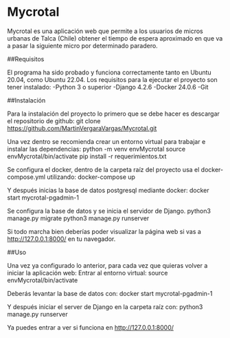# Mycrotal

Mycrotal es una aplicación web que permite a los usuarios de micros urbanas de Talca (Chile) obtener
el tiempo de espera aproximado en que va a pasar la siguiente micro por determinado paradero.

##Requisitos

El programa ha sido probado y funciona correctamente tanto en Ubuntu 20.04, como Ubuntu 22.04.
Los requisitos para la ejecutar el proyecto son tener instalado:
-Python 3 o superior
-Django 4.2.6
-Docker 24.0.6
-Git
 
##Instalación

Para la instalación del proyecto lo primero que se debe hacer es descargar el repositorio de github:
git clone https://github.com/MartinVergaraVargas/Mycrotal.git

Una vez dentro se recomienda crear un entorno virtual para trabajar e instalar las dependencias:
python -m venv envMycrotal
source envMycrotal/bin/activate
pip install -r requerimientos.txt

Se configura el docker, dentro de la carpeta raíz del proyecto usa el docker-compose.yml utilizando:
docker-compose up

Y después inicias la base de datos postgresql mediante docker:
docker start mycrotal-pgadmin-1

Se configura la base de datos y se inicia el servidor de Django.
python3 manage.py migrate
python3 manage.py runserver

Si todo marcha bien deberías poder visualizar la página web si vas a http://127.0.0.1:8000/ en tu navegador.

##Uso

Una vez ya configurado lo anterior, para cada vez que quieras volver a iniciar la aplicación web: 
Entrar al entorno virtual:
source envMycrotal/bin/activate

Deberás levantar la base de datos con:
docker start mycrotal-pgadmin-1

Y después iniciar el server de Django en la carpeta raíz con:
python3 manage.py runserver

Ya puedes entrar a ver si funciona en http://127.0.0.1:8000/
